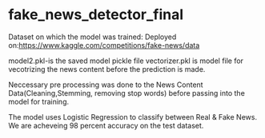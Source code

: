 # fake_news_detector_final
Dataset on which the model was trained:
Deployed on:https://www.kaggle.com/competitions/fake-news/data

model2.pkl-is the saved model pickle file
vectorizer.pkl is model file for vecotrizing the news content before the
prediction is made.

Neccessary pre processing was done to the News Content Data(Cleaning,Stemming,
removing stop words) before passing into the model for training.

The model uses Logistic Regression to classify between Real & Fake News.
We are acheveing 98 percent accuracy on the test dataset.



